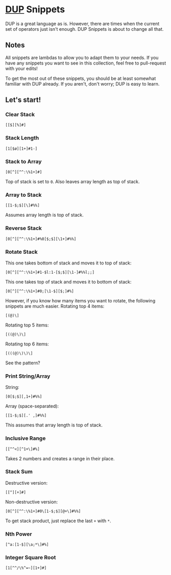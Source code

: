 # [DUP](https://esolangs.org/wiki/DUP) Snippets
DUP is a great language as is. However, there are times when the current set of operators just isn't enough. DUP Snippets is about to change all that.
## Notes
All snippets are lambdas to allow you to adapt them to your needs. If you have any snippets you want to see in this collection, feel free to pull-request with your edits!

To get the most out of these snippets, you should be at least somewhat familiar with DUP already. If you aren't, don't worry; DUP is easy to learn.
## Let's start!
### Clear Stack
```
[[$][%]#]
```
### Stack Length
```
[1[$ø][1+]#1-]
```
### Stack to Array
```
[0[^][^^:\%1+]#]
```
Top of stack is set to `0`. Also leaves array length as top of stack.
### Array to Stack
```
[[1-$;$][\]#%%]
```
Assumes array length is top of stack.
### Reverse Stack
```
[0[^][^^:\%1+]#%0[$;$][\1+]#%%]
```
### Rotate Stack
This one takes bottom of stack and moves it to top of stack:
```
[0[^][^^:\%1+]#1-$l:1-[$;$][\1-]#%%l;;]
```
This one takes top of stack and moves it to bottom of stack:
```
[0[^][^^:\%1+]#0;[\1-$][$;]#%]
```
However, if you know how many items you want to rotate, the following snippets are much easier.
Rotating top 4 items:
```
[(@)\]
```
Rotating top 5 items:
```
[((@)\)\]
```
Rotating top 6 items:
```
[(((@)\)\)\]
```
See the pattern?
### Print String/Array
String:
```
[0[$;$][,1+]#%%]
```
Array (space-separated):
```
[[1-$;$][.' ,]#%%]
```
This assumes that array length is top of stack.
### Inclusive Range
```
[[^^<][^1+\]#%]
```
Takes 2 numbers and creates a range in their place.
### Stack Sum
Destructive version:
```
[[^][+]#]
```
Non-destructive version:
```
[0[^][^^:\%1+]#0\[1-$;$][@+\]#%%]
```
To get stack product, just replace the last `+` with `*`.
### Nth Power
```
[^a:[1-$][\a;*\]#%]
```
### Integer Square Root
```
[1[^^/\%^=~][1+]#]
```
